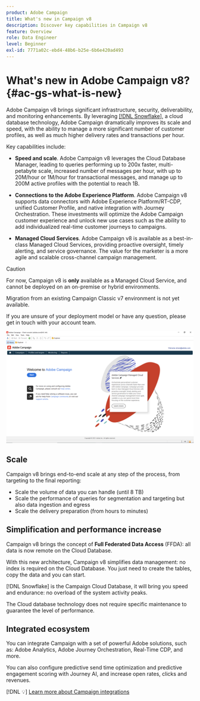 ```yaml
---
product: Adobe Campaign
title: What's new in Campaign v8
description: Discover key capabilities in Campaign v8
feature: Overview
role: Data Engineer
level: Beginner
exl-id: 7771a02c-ebd4-48b6-b25e-6b6e420ad493
---
```

# What's new in Adobe Campaign v8? {#ac-gs-what-is-new}

Adobe Campaign v8 brings significant infrastructure, security, deliverability, and monitoring enhancements. By leveraging [[!DNL Snowflake]](https://www.snowflake.com/), a cloud database technology, Adobe Campaign dramatically improves its scale and speed, with the ability to manage a more significant number of customer profiles, as well as much higher delivery rates and transactions per hour. 

Key capabilities include:

* **Speed and scale**. Adobe Campaign v8 leverages the Cloud Database Manager, leading to queries performing up to 200x faster, multi-petabyte scale, increased number of messages per hour, with up to 20M/hour or 1M/hour for transactional messages, and manage up to 200M active profiles with the potential to reach 1B.

* **Connections to the Adobe Experience Platform**. Adobe Campaign v8 supports data connectors with Adobe Experience Platform/RT-CDP, unified Customer Profile, and native integration with Journey Orchestration. These investments will optimize the Adobe Campaign customer experience and unlock new use cases such as the ability to add individualized real-time customer journeys to campaigns.

* **Managed Cloud Services**. Adobe Campaign v8 is available as a best-in-class Managed Cloud Services, providing proactive oversight, timely alerting, and service governance. The value for the marketer is a more agile and scalable cross-channel campaign management.

>[!CAUTION]
>
>For now, Campaign v8 is **only** available as a Managed Cloud Service, and cannot be deployed on an on-premise or hybrid environments. 
>
>Migration from an existing Campaign Classic v7 environment is not yet available.
>
>If you are unsure of your deployment model or have any question, please get in touch with your account team.

![](assets/home-page.png) 

## Scale

Campaign v8 brings end-to-end scale at any step of the process, from targeting to the final reporting:

* Scale the volume of data you can handle (until 8 TB)
* Scale the performance of queries for segmentation and targeting but also data ingestion and egress
* Scale the delivery preparation (from hours to minutes)

## Simplification and performance increase

Campaign v8 brings the concept of **Full Federated Data Access** (FFDA): all data is now remote on the Cloud Database.

With this new architecture, Campaign v8 simplifies data management: no index is required on the Cloud Database. You just need to create the tables, copy the data and you can start.

[!DNL Snowflake] is the Campaign Cloud Database, it will bring you speed and endurance: no overload of the system activity peaks. 

The Cloud database technology does not require specific maintenance to guarantee the level of performance.

## Integrated ecosystem

You can integrate Campaign with a set of powerful Adobe solutions, such as: Adobe Analytics, Adobe Journey Orchestration, Real-Time CDP, and more.

You can also configure predictive send time optimization and predictive engagement scoring with Journey AI, and increase open rates, clicks and revenues.

[!DNL :bulb:] [Learn more about Campaign integrations](../connect/integration.md)

